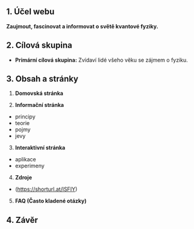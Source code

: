 
## 1. Účel webu
**Zaujmout, fascinovat a informovat o světě kvantové fyziky.**

## 2. Cílová skupina
- **Primární cílová skupina:** Zvídaví lidé všeho věku se zájmem o fyziku.

## 3. Obsah a stránky
1. **Domovská stránka**

2. **Informační stránka**
- principy
- teorie
- pojmy
- jevy

3. **Interaktivní stránka**
- aplikace
- experimeny

4. **Zdroje**
- (https://shorturl.at/lSFIY)
  
5. **FAQ (Často kladené otázky)**

## 4. Závěr
